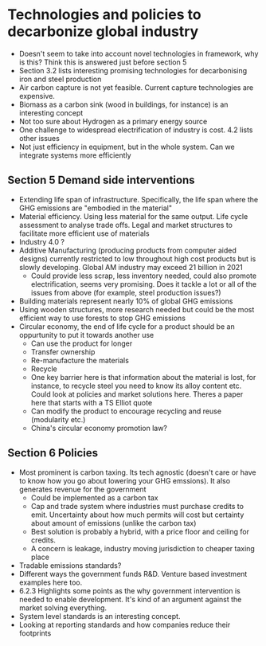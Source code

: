# Technologies and policies to decarbonize global industry

* Doesn't seem to take into account novel technologies in framework, why is this? Think this is answered just before
  section 5
* Section 3.2 lists interesting promising technologies for decarbonising iron and steel production
* Air carbon capture is not yet feasible. Current capture technologies are expensive. 
* Biomass as a carbon sink (wood in buildings, for instance) is an interesting concept
* Not too sure about Hydrogen as a primary energy source
* One challenge to widespread electrification of industry is cost. 4.2 lists other issues
* Not just efficiency in equipment, but in the whole system. Can we integrate systems more efficiently
  
  
## Section 5 Demand side interventions

* Extending life span of infrastructure. Specifically, the life span where the GHG emissions are "embodied in the
  material"
* Material efficiency. Using less material for the same output. Life cycle assessment to analyse trade offs. Legal and
  market structures to facilitate more efficient use of materials
* Industry 4.0 ?
* Additive Manufacturing (producing products from computer aided designs) currently restricted to low throughout high cost products but is slowly
  developing. Global AM industry may exceed 21 billion in 2021
    * Could provide less scrap, less inventory needed, could also promote electrification, seems very promising. Does it
      tackle a lot or all of the issues from above (for example, steel production issues?)
* Building materials represent nearly 10% of global GHG emissions
* Using wooden structures, more research needed but could be the most efficient way to use forests to stop GHG emissions
* Circular economy, the end of life cycle for a product should be an oppurtunity to put it towards another use
    * Can use the product for longer
    * Transfer ownership
    * Re-manufacture the materials
    * Recycle
    * One key barrier here is that information about the material is lost, for instance, to recycle steel you need to know
      its alloy content etc. Could look at policies and market solutions here. Theres a paper here that starts with a TS
      Elliot quote
    * Can modify the product to encourage recycling and reuse (modularity etc.)
    * China's circular economy promotion law?
    
## Section 6 Policies

* Most prominent is carbon taxing. Its tech agnostic (doesn't care or have to know how you go about lowering your GHG
  emssions). It also generates revenue for the government
    * Could be implemented as a carbon tax
    * Cap and trade system where industries must purchase credits to emit. Uncertainty about how much permits will cost but
      certainty about amount of emissions (unlike the carbon tax)
    * Best solution is probably a hybrid, with a price floor and ceiling for credits.
    * A concern is leakage, industry moving jurisdiction to cheaper taxing place
* Tradable emissions standards?
* Different ways the government funds R&D. Venture based investment examples here too.
* 6.2.3 Highlights some points as the why government intervention is needed to enable development. It's kind of an
  argument against the market solving everything.
* System level standards is an interesting concept.
* Looking at reporting standards and how companies reduce their footprints
